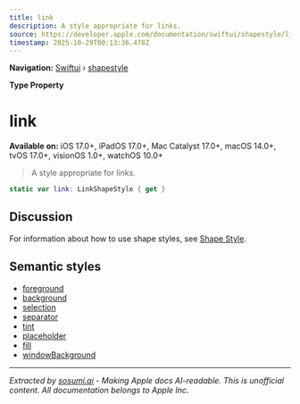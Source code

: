 ```yaml
---
title: link
description: A style appropriate for links.
source: https://developer.apple.com/documentation/swiftui/shapestyle/link
timestamp: 2025-10-29T00:13:36.478Z
---
```


**Navigation:** [Swiftui](/documentation/swiftui) › [shapestyle](/documentation/swiftui/shapestyle)

**Type Property**

# link

**Available on:** iOS 17.0+, iPadOS 17.0+, Mac Catalyst 17.0+, macOS 14.0+, tvOS 17.0+, visionOS 1.0+, watchOS 10.0+

> A style appropriate for links.

```swift
static var link: LinkShapeStyle { get }
```

## Discussion

For information about how to use shape styles, see [Shape Style](/documentation/swiftui/shapestyle).

## Semantic styles

- [foreground](/documentation/swiftui/shapestyle/foreground)
- [background](/documentation/swiftui/shapestyle/background)
- [selection](/documentation/swiftui/shapestyle/selection)
- [separator](/documentation/swiftui/shapestyle/separator)
- [tint](/documentation/swiftui/shapestyle/tint)
- [placeholder](/documentation/swiftui/shapestyle/placeholder)
- [fill](/documentation/swiftui/shapestyle/fill)
- [windowBackground](/documentation/swiftui/shapestyle/windowbackground)

---

*Extracted by [sosumi.ai](https://sosumi.ai) - Making Apple docs AI-readable.*
*This is unofficial content. All documentation belongs to Apple Inc.*
